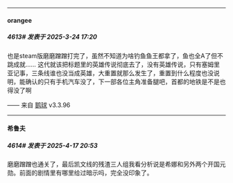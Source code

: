 ﻿
*****

####  orangee  
##### 4613#       发表于 2025-3-24 17:20

也是steam版磨磨蹭蹭打完了，虽然不知道为啥钓鱼鱼王都拿了，鱼也全A了但不跳成就……
这代就该把标题里的英雄传说彻底去了，没有英雄传说，只有塞姆里亚记事，三条线谁也没当成英雄，大重置就那么发生了，重置到什么程度也没说明，能确认的只有手机汽车没了，下一部各位主角准备腿吧，首都的地铁是不是也得没了啊

—— 来自 [鹅球](https://www.pgyer.com/GcUxKd4w) v3.3.96

*****

####  希鲁夫  
##### 4614#       发表于 2025-4-17 20:53

磨磨蹭蹭也通关了，最后凯文线的残渣三人组我看分析说是希娜和另外两个开国元勋。前面的剧情里有哪里给过暗示吗，完全没印象了。


